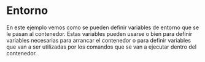 # Entorno

En este ejemplo vemos como se pueden definir variables de entorno que se le
pasan al contenedor. Estas variables pueden usarse o bien para definir
variables necesarias para arrancar el contenedor o para definir variables
que van a ser utilizadas por los comandos que se van a ejecutar dentro del
contenedor.
